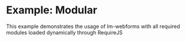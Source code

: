 # Example: Modular

This example demonstrates the usage of lm-webforms with all required modules loaded dynamically through RequireJS
